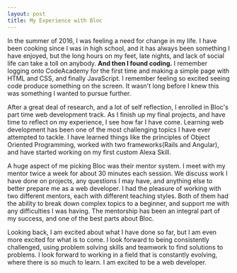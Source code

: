 ```yaml
---
layout: post
title: My Experience with Bloc
---
```


In the summer of 2016, I was feeling a need for change in my life. I have been cooking since I was in high school, and it has always been something I have enjoyed, but the long hours on my feet, late nights, and lack of social life can take a toll on anybody.  **And then I found coding.** I remember logging onto CodeAcademy for the first time and making a simple page with HTML and CSS, and finally JavaScript. I remember feeling so excited seeing code produce something on the screen.  It wasn't long before I knew this was something I wanted to pursue further.

After a great deal of research, and a lot of self reflection, I enrolled in Bloc's part time web development track.  As I finish up my final projects, and have time to reflect on my experience, I see how far I have come. Learning web development has been one of the most challenging topics I have ever attempted to tackle.  I have learned things like the principles of Object Oriented Programming, worked with two  frameworks(Rails and Angular), and have started working on my first custom Alexa Skill.

A huge aspect of me picking Bloc was their mentor system.  I meet with my mentor twice a week for about 30 minutes each session.  We discuss work I have done on projects, any questions I may have, and anything else to better prepare me as a web developer.  I had the pleasure of working with two different mentors, each with different teaching styles. Both of them had the ability to break down complex topics to a beginner, and support me with any difficulties I was having.  The mentorship has been an integral part of my success, and one of the best parts about Bloc.

Looking back, I am excited about what I have done so far, but I am even more excited for what is to come. I look forward to being consistently challenged, using problem solving skills and teamwork to find solutions to problems.  I look forward to working in a field that is constantly evolving, where there is so much to learn.  I am excited to be a web developer.
